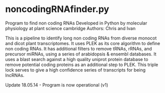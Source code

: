 # noncodingRNAfinder.py

Program to find non coding RNAs
Developed in Python by molecular physiology at plant science cambridge 
Authors: Chris and Ivan

This is a pipeline to identify long non coding RNAs from diverse monocot and dicot plant transcriptomes. It uses PLEK as its core algorithm to define non coding RNAs. It has additional filters to remove tRNAs, rRNAs, and precursor miRNAs, using a series of arabidopsis & ensembl databases. It uses a blast search against a high quality uniprot protein database to remove potential coding proteins as an additional step to PLEK. This triple lock serves to give a high confidence series of transcripts for being lncRNAs.

Update 18.05.14 - Program is now operational (v1)

